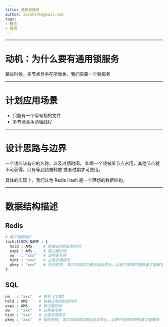 ```yaml
---
title: 通用锁服务
author: zozohtnt@gmail.com
tags:
- 概念
- 基础
---
```


--------------------------------------
# 动机：为什么要有通用锁服务

某些时候，多节点竞争在所难免，我们需要一个锁服务

--------------------------------------
# 计划应用场景

- 只能有一个写句柄的文件
- 多节点竞争清理线程

--------------------------------------
# 设计思路与边界

一个锁应该有它的名称，以及过期时间。
如果一个锁被某节点占用，其他节点就不可获得，只有等到锁被释放
或者过期才可使用。

具体的实现上，我们认为 Redis Hash 是一个理想的数据结构。

--------------------------------------
# 数据结构描述

## Redis

```bash
# 每个锁都维护
lock:$LOCK_NAME : {
  hold : AMS     # 锁被占用的起始时间
  expi : AMS     # 锁过期时间
  ow   : "xxx"   # 占用者名称
  hint : "xxx"   # 占用资源提示
  pkey : "xxx"   # 锁的密钥, 每次加锁成功都会自动变化，以便只有锁的拥有者才能解锁
}
```

## SQL

```bash
nm   : "xxx"   # 锁名【主键】
hold : AMS     # 锁被占用的起始时间
expi : AMS     # 锁过期时间
ow   : "xxx"   # 占用者名称
hint : "xxx"   # 占用资源提示
pkey : "xxx"   # 锁的密钥, 每次加锁成功都会自动变化，以便只有锁的拥有者才能解锁
```
